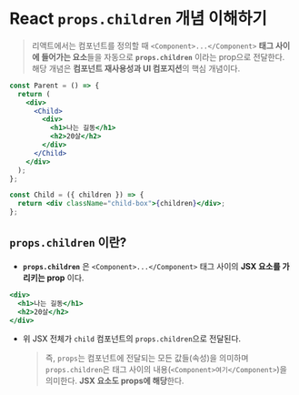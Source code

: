 # React `props.children` 개념 이해하기

> 리액트에서는 컴포넌트를 정의할 때 `<Component>...</Component>` **태그 사이에 들어가는 요소**들을 자동으로 **`props.children`** 이라는 prop으로 전달한다.  
> 해당 개념은 **컴포넌트 재사용성과 UI 컴포지션**의 핵심 개념이다.

```jsx
const Parent = () => {
  return (
    <div>
      <Child>
        <div>
          <h1>나는 길동</h1>
          <h2>20살</h2>
        </div>
      </Child>
    </div>
  );
};

const Child = ({ children }) => {
  return <div className="child-box">{children}</div>;
};
```

## `props.children` 이란?

- **`props.children`** 은 `<Component>...</Component>` 태그 사이의 **JSX 요소를 가리키는 prop** 이다.

```jsx
<div>
  <h1>나는 길동</h1>
  <h2>20살</h2>
</div>
```

- 위 JSX 전체가 `child` 컴포넌트의 `props.children`으로 전달된다.
  > 즉, `props`는 컴포넌트에 전달되는 모든 값들(속성)을 의미하며 `props.children`은 태그 사이의 내용(`<Component>여기</Component>`)을 의미한다. **JSX 요소도 props에 해당**한다.
